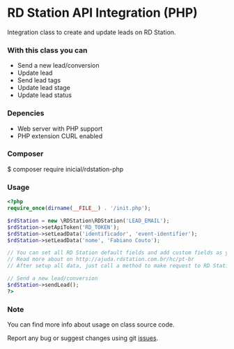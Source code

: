 # RD Station API Integration (PHP)

Integration class to create and update leads on RD Station.

### With this class you can

- Send a new lead/conversion
- Update lead
- Send lead tags
- Update lead stage
- Update lead status

### Depencies

- Web server with PHP support
- PHP extension CURL enabled

### Composer

$ composer require inicial/rdstation-php

### Usage

```php
<?php
require_once(dirname(__FILE__) . '/init.php');

$rdStation = new \RDStation\RDStation('LEAD_EMAIL');
$rdStation->setApiToken('RD_TOKEN');
$rdStation->setLeadData('identificador', 'event-identifier');
$rdStation->setLeadData('nome', 'Fabiano Couto');

// You can set all RD Station default fields and add custom fields as you want
// Read more about on http://ajuda.rdstation.com.br/hc/pt-br
// After setup all data, just call a method to make request to RD Station API

// Send a new lead/conversion
$rdStation->sendLead();
?>
```

### Note

You can find more info about usage on class source code.

Report any bug or suggest changes using git [issues](https://github.com/inicialcombr/rdstation-php/issues).
